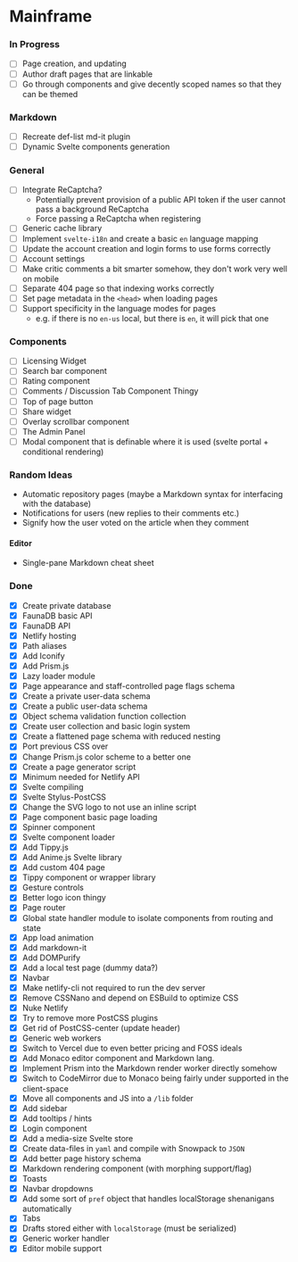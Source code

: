 # Mainframe

### In Progress
- [ ] Page creation, and updating
- [ ] Author draft pages that are linkable
- [ ] Go through components and give decently scoped names so that they can be themed

### Markdown
- [ ] Recreate def-list md-it plugin
- [ ] Dynamic Svelte components generation

### General
- [ ] Integrate ReCaptcha?
  - Potentially prevent provision of a public API token if the user cannot pass a background ReCaptcha
  - Force passing a ReCaptcha when registering
- [ ] Generic cache library
- [ ] Implement `svelte-i18n` and create a basic `en` language mapping
- [ ] Update the account creation and login forms to use forms correctly
- [ ] Account settings
- [ ] Make critic comments a bit smarter somehow, they don't work very well on mobile
- [ ] Separate 404 page so that indexing works correctly
- [ ] Set page metadata in the `<head>` when loading pages
- [ ] Support specificity in the language modes for pages
  - e.g. if there is no `en-us` local, but there is `en`, it will pick that one

### Components
- [ ] Licensing Widget
- [ ] Search bar component
- [ ] Rating component
- [ ] Comments / Discussion Tab Component Thingy
- [ ] Top of page button
- [ ] Share widget
- [ ] Overlay scrollbar component
- [ ] The Admin Panel
- [ ] Modal component that is definable where it is used (svelte portal + conditional rendering)

### Random Ideas
- Automatic repository pages (maybe a Markdown syntax for interfacing with the database)
- Notifications for users (new replies to their comments etc.)
- Signify how the user voted on the article when they comment

#### Editor
- Single-pane Markdown cheat sheet

### Done
- [x] Create private database
- [x] FaunaDB basic API
- [x] FaunaDB API
- [x] Netlify hosting
- [x] Path aliases
- [x] Add Iconify
- [x] Add Prism.js
- [x] Lazy loader module
- [x] Page appearance and staff-controlled page flags schema
- [x] Create a private user-data schema
- [x] Create a public user-data schema
- [x] Object schema validation function collection
- [x] Create user collection and basic login system
- [x] Create a flattened page schema with reduced nesting
- [x] Port previous CSS over
- [x] Change Prism.js color scheme to a better one
- [x] Create a page generator script
- [x] Minimum needed for Netlify API
- [x] Svelte compiling
- [x] Svelte Stylus-PostCSS
- [x] Change the SVG logo to not use an inline script
- [X] Page component basic page loading
- [x] Spinner component
- [x] Svelte component loader
- [x] Add Tippy.js
- [x] Add Anime.js Svelte library
- [x] Add custom 404 page
- [x] Tippy component or wrapper library
- [x] Gesture controls
- [x] Better logo icon thingy
- [x] Page router
- [x] Global state handler module to isolate components from routing and state
- [x] App load animation
- [x] Add markdown-it
- [x] Add DOMPurify
- [x] Add a local test page (dummy data?)
- [x] Navbar
- [x] Make netlify-cli not required to run the dev server
- [x] Remove CSSNano and depend on ESBuild to optimize CSS
- [x] Nuke Netlify
- [x] Try to remove more PostCSS plugins
- [x] Get rid of PostCSS-center (update header)
- [x] Generic web workers
- [x] Switch to Vercel due to even better pricing and FOSS ideals
- [x] Add Monaco editor component and Markdown lang.
- [x] Implement Prism into the Markdown render worker directly somehow
- [x] Switch to CodeMirror due to Monaco being fairly under supported in the client-space
- [x] Move all components and JS into a `/lib` folder
- [x] Add sidebar
- [x] Add tooltips / hints
- [x] Login component
- [x] Add a media-size Svelte store
- [x] Create data-files in `yaml` and compile with Snowpack to `JSON`
- [x] Add better page history schema
- [x] Markdown rendering component (with morphing support/flag)
- [x] Toasts
- [x] Navbar dropdowns
- [x] Add some sort of `pref` object that handles localStorage shenanigans automatically
- [x] Tabs
- [x] Drafts stored either with `localStorage` (must be serialized)
- [x] Generic worker handler
- [x] Editor mobile support
